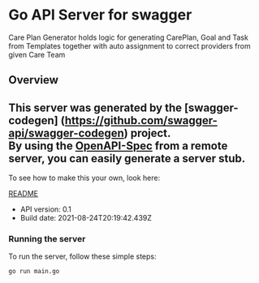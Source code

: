 # Go API Server for swagger

Care Plan Generator holds logic for generating CarePlan, Goal and Task from Templates together with auto assignment to correct providers from given Care Team

## Overview
This server was generated by the [swagger-codegen]
(https://github.com/swagger-api/swagger-codegen) project.  
By using the [OpenAPI-Spec](https://github.com/OAI/OpenAPI-Specification) from a remote server, you can easily generate a server stub.  
-

To see how to make this your own, look here:

[README](https://github.com/swagger-api/swagger-codegen/blob/master/README.md)

- API version: 0.1
- Build date: 2021-08-24T20:19:42.439Z


### Running the server
To run the server, follow these simple steps:

```
go run main.go
```

